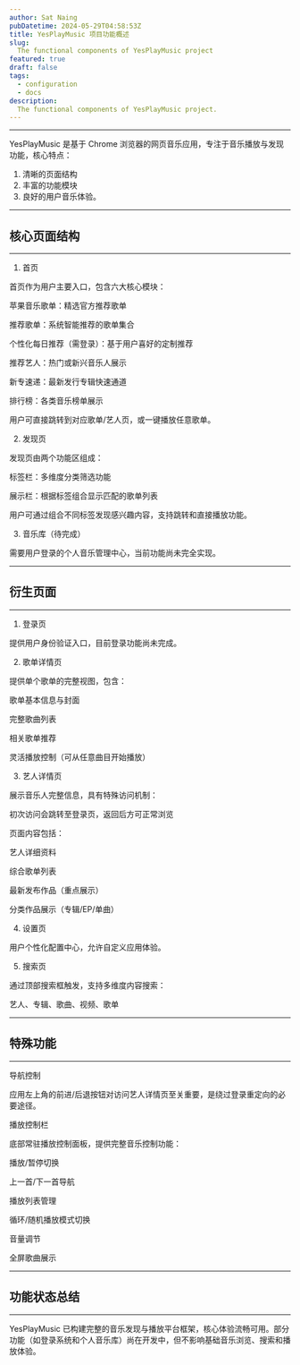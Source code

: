 ```yaml
---
author: Sat Naing
pubDatetime: 2024-05-29T04:58:53Z
title: YesPlayMusic 项目功能概述
slug:
  The functional components of YesPlayMusic project
featured: true
draft: false
tags:
  - configuration
  - docs
description:
  The functional components of YesPlayMusic project.
---
```

---
YesPlayMusic 是基于 Chrome 浏览器的网页音乐应用，专注于音乐播放与发现功能，核心特点：
1. 清晰的页面结构
2. 丰富的功能模块
3. 良好的用户音乐体验。

---
## 核心页面结构
---
1. 首页

首页作为用户主要入口，包含六大核心模块：

苹果音乐歌单：精选官方推荐歌单

推荐歌单：系统智能推荐的歌单集合

个性化每日推荐（需登录）：基于用户喜好的定制推荐

推荐艺人：热门或新兴音乐人展示

新专速递：最新发行专辑快速通道

排行榜：各类音乐榜单展示

用户可直接跳转到对应歌单/艺人页，或一键播放任意歌单。

2. 发现页

发现页由两个功能区组成：

标签栏：多维度分类筛选功能

展示栏：根据标签组合显示匹配的歌单列表

用户可通过组合不同标签发现感兴趣内容，支持跳转和直接播放功能。

3. 音乐库（待完成）

需要用户登录的个人音乐管理中心，当前功能尚未完全实现。

---

## 衍生页面

---

1. 登录页

提供用户身份验证入口，目前登录功能尚未完成。

2. 歌单详情页

提供单个歌单的完整视图，包含：

歌单基本信息与封面

完整歌曲列表

相关歌单推荐

灵活播放控制（可从任意曲目开始播放）
 
3. 艺人详情页

展示音乐人完整信息，具有特殊访问机制：

初次访问会跳转至登录页，返回后方可正常浏览

页面内容包括：

艺人详细资料

综合歌单列表

最新发布作品（重点展示）

分类作品展示（专辑/EP/单曲）

4. 设置页

用户个性化配置中心，允许自定义应用体验。

5. 搜索页

通过顶部搜索框触发，支持多维度内容搜索：

艺人、专辑、歌曲、视频、歌单

---

## 特殊功能 
---

导航控制

应用左上角的前进/后退按钮对访问艺人详情页至关重要，是绕过登录重定向的必要途径。

播放控制栏

底部常驻播放控制面板，提供完整音乐控制功能：

播放/暂停切换

上一首/下一首导航

播放列表管理

循环/随机播放模式切换

音量调节

全屏歌曲展示

---

## 功能状态总结
---

YesPlayMusic 已构建完整的音乐发现与播放平台框架，核心体验流畅可用。部分功能（如登录系统和个人音乐库）尚在开发中，但不影响基础音乐浏览、搜索和播放体验。

